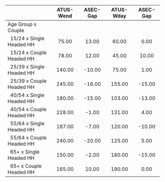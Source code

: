 
|                      |    ATUS-Wend |     ASEC-Gap |    ATUS-Wday |     ASEC-Gap |
| -------------------- | :----------: | :----------: | :----------: | :----------: |
| Age Group x Couple   |              |              |              |              |
| &nbsp;&nbsp;15/24 x Single Headed HH |        75.00 |        13.00 |        60.00 |         0.00 |
| &nbsp;&nbsp;15/24 x Couple Headed HH |        78.00 |        12.00 |        45.00 |        10.00 |
| &nbsp;&nbsp;25/39 x Single Headed HH |       140.00 |       -10.00 |        75.00 |         1.00 |
| &nbsp;&nbsp;25/39 x Couple Headed HH |       245.00 |       -16.00 |       155.00 |       -15.00 |
| &nbsp;&nbsp;40/54 x Single Headed HH |       180.00 |       -15.00 |       103.00 |       -13.00 |
| &nbsp;&nbsp;40/54 x Couple Headed HH |       228.00 |        -1.00 |       131.00 |         4.00 |
| &nbsp;&nbsp;55/64 x Single Headed HH |       187.00 |        -7.00 |       120.00 |       -10.00 |
| &nbsp;&nbsp;55/64 x Couple Headed HH |       240.00 |       -20.00 |       125.00 |         5.00 |
| &nbsp;&nbsp;65+ x Single Headed HH |       150.00 |        -2.00 |       180.00 |       -15.00 |
| &nbsp;&nbsp;65+ x Couple Headed HH |       165.00 |        10.00 |       190.00 |         0.00 |

